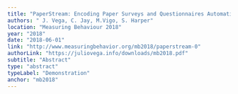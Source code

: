 ```yaml
---
title: "PaperStream: Encoding Paper Surveys and Questionnaires Automatically"
authors: " J. Vega, C. Jay, M.Vigo, S. Harper"
location: "Measuring Behaviour 2018"
year: "2018"
date: "2018-06-01"
link: "http://www.measuringbehavior.org/mb2018/paperstream-0"
authorLink: "https://juliovega.info/downloads/mb2018.pdf"
subtitle: "Abstract"
type: "abstract"
typeLabel: "Demonstration"
anchor: "mb2018"
---
```

